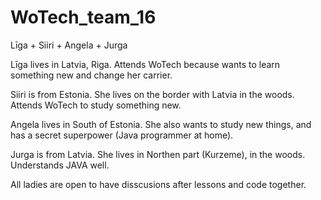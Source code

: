 # WoTech_team_16

Līga + Siiri + Angela + Jurga

Līga lives in Latvia, Riga. Attends WoTech because wants to learn something new and change her carrier.

Siiri is from Estonia. She lives on the border with Latvia in the woods. Attends WoTech to study something new. 

Angela lives in South of Estonia. She also wants to study new things, and has a secret superpower (Java programmer at home). 

Jurga is from Latvia. She lives in Northen part (Kurzeme), in the woods. Understands JAVA well. 

All ladies are open to have disscusions after lessons and code together. 
